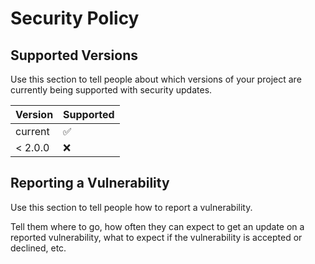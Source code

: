 # Security Policy

## Supported Versions

Use this section to tell people about which versions of your project are
currently being supported with security updates.

| Version | Supported          |
| ------- | ------------------ |
| current | :white_check_mark: |
| < 2.0.0 | :x:                |

## Reporting a Vulnerability

Use this section to tell people how to report a vulnerability.

Tell them where to go, how often they can expect to get an update on a
reported vulnerability, what to expect if the vulnerability is accepted or
declined, etc.
